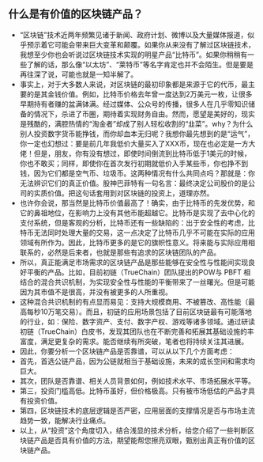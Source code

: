 ## 什么是有价值的区块链产品？ ##

- “区块链”技术近两年频繁见诸于新闻、政府计划、微博以及大量媒体报道，似乎预示着它可能会带来巨大变革和颠覆。如果你从来没有了解过区块链技术，我想至少你也会听说过区块链技术实现的明星产品“比特币”。如果你稍稍有一些了解的话，那么像“以太坊”、“莱特币”等名字肯定也并不会陌生。但是要是再往深了说，可能也就是一知半解了。
- 事实上，对于大多数人来说，对区块链的最初印象都是来源于它的代币，最主要的是其金钱价值。例如，比特币价格去年曾一度达到2万美元一枚，让很多早期持有者赚的盆满钵满。经过媒体、公众号的传播，很多人在几乎零知识储备的情况下，杀进了币圈，期待着实现财务自由。然而，愿望是美好的，现实是残酷的，满腔热情的“淘金者”却成了别人轻松收割的“韭菜”。why？为什么别人投资数字货币能挣钱，而你却血本无归呢？我想你最先想到的是“运气”，你一定也幻想过：要是前几年我低价大量买入了XXX币，现在也必定是一方大佬！但是，朋友，你有没有想过，即使时间倒流到比特币低于1美元的时候，你也不敢买；同样，即使你在首次发行初期就低价入手某些币，你也挣不到钱，因为它们都是空气币、垃圾币。这两种情况有什么共同点吗？那就是：你无法辨识它们的真正价值。股神巴菲特有一句名言：最终决定公司股价的是公司的实质价值。把这句话套用到对区块链的投资上，道理亦然。
- 也许你会说，那当然是比特币价值最高了！确实，由于比特币的先发优势，和它的鼻祖地位，在影响力上没有其他币能超越它。比特币是实现了去中心化的支付系统，但是客观的分析，比特币还有一些缺陷的：出于安全性的考虑，比特币无法同时处理大量的交易，这一点决定了比特币几乎不可能在实际的应用领域有所作为。因此，比特币更多的是它的旗帜性意义。将来能与实际应用相联系的，必然是后来者，也就是那些有追求的区块链团队的产品。
- 所以，真正能满足市场需求的区块链产品是那些能够在安全性与性能间实现良好平衡的产品。比如，目前初链（TrueChain）团队提出的POW与 PBFT 相结合的混合共识机制，为实现安全性与性能的平衡带来了一丝曙光。但是可能因为其市值不是很高，并没有被更多的人所重视。
- 这种混合共识机制的有点显而易见：支持大规模商用、不被篡改、高性能（最高每秒10万笔交易）。而且，初链的应用场景包括了目前区块链最有可能落地的行业，如：保险、数字资产、支付、数字产权、游戏等诸多领域。通过研读初链（TrueChain）白皮书，发现其团队也在不断完善和拓展其基础设施的丰富度，满足更复杂的需求。能否继续有所突破，笔者也将持续关注其进展。
- 因此，你要分析一个区块链产品是否靠谱，可以从以下几个方面考虑：
- 首先，首选公链产品，因为公链就相当于基础设施，未来的成长空间和需求均巨大。
- 其次，团队是否靠谱、相关人员背景如何，例如技术水平、市场拓展水平等。
- 第三，投资门槛高低。比特币虽好，但价格极高。只有被市场低估的产品才具有投资价值。
- 第四，区块链技术的底层逻辑是否严密，应用层面的支撑情况是否与市场主流趋势一致，能解决行业痛点。
- 以上，从“投资”这个角度切入，结合浅显的技术分析，给您介绍了一些判断区块链产品是否具有价值的方法，期望能帮您擦亮双眼，甄别出真正有价值的区块链产品。
